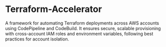 # Terraform-Accelerator
A framework for automating Terraform deployments across AWS accounts using CodePipeline and CodeBuild. It ensures secure, scalable provisioning with cross-account IAM roles and environment variables, following best practices for account isolation.
